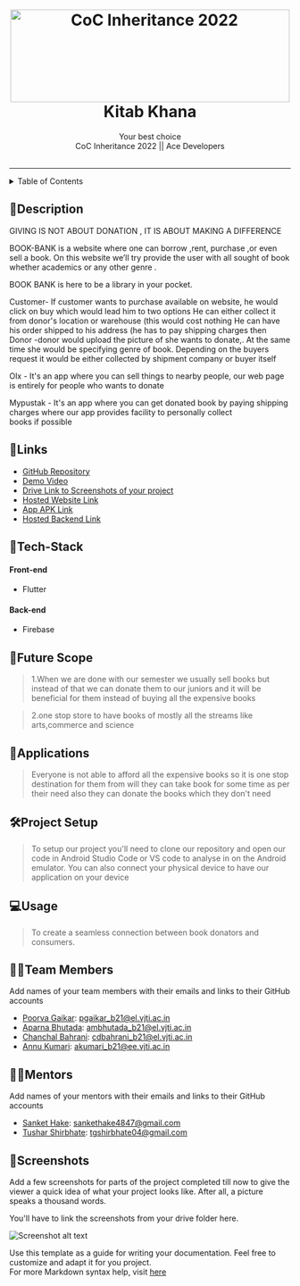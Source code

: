 <h1 align="center">
  <a href="https://github.com/CommunityOfCoders/Inheritance-2022">
    <img src="https://res.cloudinary.com/dn6vz8exv/image/upload/v1665664791/inh_zzefoy.jpg" alt="CoC Inheritance 2022" width="500" height="166">
  </a>
  <br>
  Kitab Khana 
</h1>

<div align="center">
   <strong></strong> Your best choice <br>
  CoC Inheritance 2022 || Ace Developers <br> <br>
</div>
<hr>

<details>
<summary>Table of Contents</summary>

- [Description](#description)
- [Links](#links)
- [Tech Stack](#tech-stack)
- [Progress](#progress)
- [Future Scope](#future-scope)
- [Applications](#applications)
- [Project Setup](#project-setup)
- [Usage](#usage)
- [Team Members](#team-members)
- [Mentors](#mentors)
- [Screenshots](#screenshots)

</details>

## 📝Description

GIVING IS NOT ABOUT DONATION , IT IS ABOUT MAKING A DIFFERENCE

BOOK-BANK is a website where one can borrow ,rent, purchase ,or even sell a book.
On this website we’ll try provide the user with all sought of book whether academics or any other genre .

BOOK BANK is here to be a library in your pocket.

Customer- If customer wants to purchase available on website, he would click on buy which would lead him to two options 
He can either collect it from donor's location or warehouse (this would cost nothing 
He can have his order shipped to his address (he has to pay shipping charges then
Donor -donor would upload the picture of she wants to donate,. At the same time she would be specifying genre of book. Depending on the buyers request it would be either collected by shipment company or buyer itself

Olx - It's an app where you can sell things to nearby people, our web page is entirely for people who wants to donate

Mypustak - It's an app where you can get donated book by paying shipping charges where our app provides facility to personally collect books if possible

## 🔗Links

- [GitHub Repository](https://github.com/Chanchal1010/Ace_developers-coc)
- [Demo Video](https://drive.google.com/folderview?id=1sxS1-Yux1bpmczuM1Wno3HVk9mJ6DjVu)
- [Drive Link to Screenshots of your project](https://drive.google.com/folderview?id=1s2DJKOlPT9C7vrlkhALyKqTSTYGMTi8k)
- [Hosted Website Link]()
- [App APK Link]()
- [Hosted Backend Link]()

## 🤖Tech-Stack

#### Front-end
- Flutter

#### Back-end
- Firebase

## 🔮Future Scope

>1.When we are done with our semester we usually sell books but instead of that we can donate them to our juniors and it will be beneficial for them instead of buying all the expensive books

>2.one stop store to have books of mostly all the streams like arts,commerce and science

## 💸Applications

>Everyone is not able to afford all the expensive books so it is one stop destination for them from will they can take book for some time as per their need also they can donate the books which they don't need

## 🛠Project Setup

>To setup our project you'll need to clone our repository and open our code in Android Studio Code or VS code to analyse in on the Android emulator. You can also connect your physical device to have our application on your device 

## 💻Usage

>To create a seamless connection between book donators and consumers.

## 👨‍💻Team Members

Add names of your team members with their emails and links to their GitHub accounts

- [Poorva Gaikar](https://github.com/): pgaikar_b21@el.vjti.ac.in
- [Aparna Bhutada](https://github.com/): ambhutada_b21@el.vjti.ac.in
- [Chanchal Bahrani](https://github.com/): cdbahrani_b21@el.vjti.ac.in 
- [Annu Kumari](https://github.com/): akumari_b21@ee.vjti.ac.in

## 👨‍🏫Mentors

Add names of your mentors with their emails and links to their GitHub accounts

- [Sanket Hake](https://github.com/): sankethake4847@gmail.com 
- [Tushar Shirbhate](https://github.com/): tgshirbhate04@gmail.com 

## 📱Screenshots
Add a few screenshots for parts of the project completed till now to give the viewer a quick idea of what your project looks like. After all, a picture speaks a thousand words.

You'll have to link the screenshots from your drive folder here.

![Screenshot alt text](https://i.redd.it/qp8ocyzvyj8a1.jpg "Here is a screenshot")

Use this template as a guide for writing your documentation. Feel free to customize and adapt it for you project.  
For more Markdown syntax help, visit [here](https://www.markdownguide.org/basic-syntax/)



